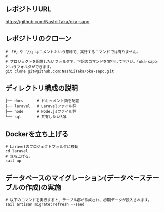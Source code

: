 ## レポジトリURL
https://github.com/NashiiTaka/oka-sapo

## レポジトリのクローン
```
# 「#」や「//」はコメントという意味で、実行するコマンドでは有りません。
#
# プロジェクトを配置したいフォルダで、下記のコマンドを実行して下さい。「oka-sapo」というフォルダができます。
git clone git@github.com:NashiiTaka/oka-sapo.git
```

## ディレクトリ構成の説明
```
├── docs      # ドキュメント類を配置
├── laravel   # Laravelファイル群
├── node      # Node.jsファイル群
└── sql       # 共有したいSQL
```

## Dockerを立ち上げる
```
# Laravelのプロジェクトフォルダに移動
cd laravel
# 立ち上げる。
sail up
```

## データベースのマイグレーション(データベーステーブルの作成)の実施
```
# 以下のコマンドを実行すると、テーブル郡が作成され、初期データが投入されます。
sail artisan migrate:refresh --seed
```